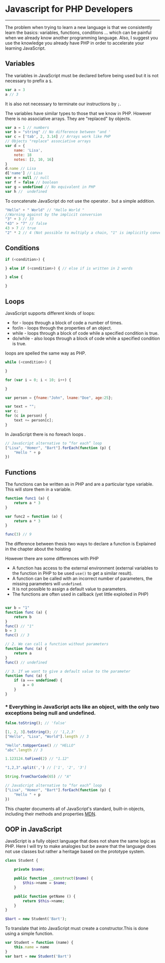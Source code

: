 # Javascript for PHP Developers
___
The problem when trying to learn a new language is that we consistently learn the basics: variables, functions, conditions ... which can be painful when we already know another programming language. Also, I suggest you use the knowledge you already have PHP in order to accelerate your learning JavaScript.
## Variables
The variables in JavaScript must be declared before being used but it is not necessary to prefix a `$`.
```javascript
var a = 3
a // 3
```
It is also not necessary to terminate our instructions by `;`.

The variables have similar types to those that we know in PHP. However there is no associative arrays. They are "replaced" by objects.
```javascript
var a = 1 // numbers
var b = "string" // No difference between "and '
var c = ['tab', 2, 3.14] // Arrays work like PHP
// Objects "replace" associative arrays
var d = {
    name: 'Lisa',
    note: 18
    notes: [2, 10, 16]    
}
d.name // Lisa 
d['name'] // Lisa
var e = null // null
var f = false // boolean
var g = undefined // No equivalent in PHP
var h //  undefined
```
To concatenate JavaScript do not use the operator`.` but a simple addition.
```javascript
"Hello" + " World" // "Hello World "
//Warning against by the implicit conversion
"3" + 3 // 33
"43" > "7" // false 
43 > 7 // true 
"2" * 2 // 4 (Not possible to multiply a chain, "1" is implicitly converted to a number)
```
## Conditions 
```javascript
if (<condition>) {

} else if (<condition>) { // else if is written in 2 words

} else {

}
```
## Loops
JavaScript supports different kinds of loops:
- for - loops through a block of code a number of times.
- for/in - loops through the properties of an object.
- while - loops through a block of code while a specified condition is true.
- do/while - also loops through a block of code while a specified condition is true.

loops are spelled the same way as PHP.
```javascript
while (<condition>) {

}

for (var i = 0; i < 10; i++) {

}

var person = {fname:"John", lname:"Doe", age:25}; 

var text = "";
var c;
for (c in person) {
    text += person[c];
}
```
In JavaScript there is no foreach loops .

```javascript
// JavaScript alternative to “for each” loop
["Lisa", "Homer", "Bart"].forEach(function (p) {
    "Hello " + p 
})
```
## Functions
The functions can be written as in PHP and are a particular type variable. This will store them in a variable.
```javascript
function func1 (a) {
    return a * 3   
}

var func2 = function (a) {
    return a * 3   
}

func(3) // 9
```

The difference between thesis two ways to declare a function is Explained in the chapter about the hoisting

However there are some differences with PHP

- A function has access to the external environment (external variables to the function in PHP to be used `use()` to get a similar result).
- A function can be called with an incorrect number of parameters, the missing parameters will `undefined`.
- It is not possible to assign a default value to parameters.
- The functions are often used in callback (yet little exploited in PHP)
```javascript
 
var b = "1"
function func (a) {
    return b    
}
func() // "1"
b = 3
func() // 3

// 2. We can call a function without parameters
function func (a) {
    return a    
}
func() // undefined

// 3. If we want to give a default value to the parameter
function func (a) {
    if (a === undefined) {
        a = 0
    }
}
```
### * Everything in JavaScript acts like an object, with the only two exceptions being null and undefined.
```javascript
false.toString(); // 'false'

[1, 2, 3].toString(); // '1,2,3'
["Hello", "Lisa", "World"].length // 3

"Hello".toUpperCase() // "HELLO"
"abc".length // 3

1.123124.toFixed(2) // "1.12"

"1,2,3".split(',') // ['1', '2', '3']

String.fromCharCode(65) // "A"

// JavaScript alternative to “for each” loop
["Lisa", "Homer", "Bart"].forEach(function (p) {
    "Hello " + p 
})
```
This chapter documents all of JavaScript's standard, built-in objects, including their methods and properties [MDN](https://developer.mozilla.org/en-US/docs/Web/JavaScript/Reference/Global_Objects).

## OOP in JavaScript
JavaScript is a fully object language that does not share the same logic as PHP. Here I will try to make analogies but be aware that the language does not use classes but rather a heritage based on the prototype system.
```php
class Student {

    private $name;

    public function __construct($name) {
        $this->name = $name;
    }

    public function getName () {
        return $this->name;
    }
}

$bart = new Student('Bart');
```
To translate that into JavaScript must create a constructor.This is done using a simple function.
```javascript
var Student = function (name) {
    this.name = name 
}
var bart = new Student('Bart')
```